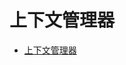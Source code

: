 # 上下文管理器

- [上下文管理器](https://www.ctolib.com/docs/sfile/explore-python/Advanced-Features/context.html)
